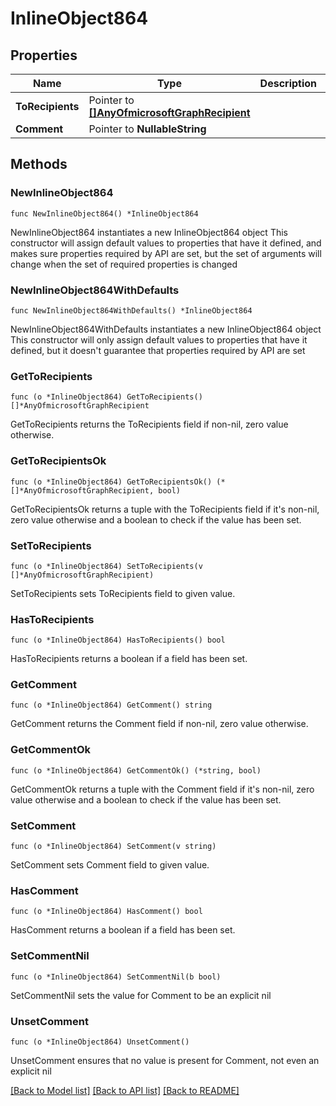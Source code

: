 # InlineObject864

## Properties

Name | Type | Description | Notes
------------ | ------------- | ------------- | -------------
**ToRecipients** | Pointer to [**[]AnyOfmicrosoftGraphRecipient**](AnyOfmicrosoftGraphRecipient.md) |  | [optional] 
**Comment** | Pointer to **NullableString** |  | [optional] 

## Methods

### NewInlineObject864

`func NewInlineObject864() *InlineObject864`

NewInlineObject864 instantiates a new InlineObject864 object
This constructor will assign default values to properties that have it defined,
and makes sure properties required by API are set, but the set of arguments
will change when the set of required properties is changed

### NewInlineObject864WithDefaults

`func NewInlineObject864WithDefaults() *InlineObject864`

NewInlineObject864WithDefaults instantiates a new InlineObject864 object
This constructor will only assign default values to properties that have it defined,
but it doesn't guarantee that properties required by API are set

### GetToRecipients

`func (o *InlineObject864) GetToRecipients() []*AnyOfmicrosoftGraphRecipient`

GetToRecipients returns the ToRecipients field if non-nil, zero value otherwise.

### GetToRecipientsOk

`func (o *InlineObject864) GetToRecipientsOk() (*[]*AnyOfmicrosoftGraphRecipient, bool)`

GetToRecipientsOk returns a tuple with the ToRecipients field if it's non-nil, zero value otherwise
and a boolean to check if the value has been set.

### SetToRecipients

`func (o *InlineObject864) SetToRecipients(v []*AnyOfmicrosoftGraphRecipient)`

SetToRecipients sets ToRecipients field to given value.

### HasToRecipients

`func (o *InlineObject864) HasToRecipients() bool`

HasToRecipients returns a boolean if a field has been set.

### GetComment

`func (o *InlineObject864) GetComment() string`

GetComment returns the Comment field if non-nil, zero value otherwise.

### GetCommentOk

`func (o *InlineObject864) GetCommentOk() (*string, bool)`

GetCommentOk returns a tuple with the Comment field if it's non-nil, zero value otherwise
and a boolean to check if the value has been set.

### SetComment

`func (o *InlineObject864) SetComment(v string)`

SetComment sets Comment field to given value.

### HasComment

`func (o *InlineObject864) HasComment() bool`

HasComment returns a boolean if a field has been set.

### SetCommentNil

`func (o *InlineObject864) SetCommentNil(b bool)`

 SetCommentNil sets the value for Comment to be an explicit nil

### UnsetComment
`func (o *InlineObject864) UnsetComment()`

UnsetComment ensures that no value is present for Comment, not even an explicit nil

[[Back to Model list]](../README.md#documentation-for-models) [[Back to API list]](../README.md#documentation-for-api-endpoints) [[Back to README]](../README.md)


